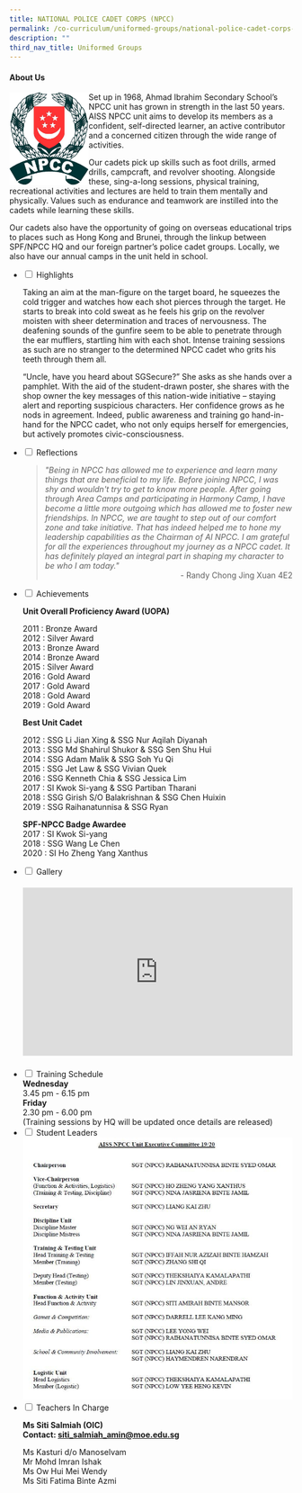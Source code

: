 ```yaml
---
title: NATIONAL POLICE CADET CORPS (NPCC)
permalink: /co-curriculum/uniformed-groups/national-police-cadet-corps-npcc/
description: ""
third_nav_title: Uniformed Groups
---
```

<h4><strong>About Us</strong></h4>
<img style="width: 28%;" src="/images/logo.png" align = "left"/>
<p style="width:fixed;">Set up in 1968, Ahmad Ibrahim Secondary School&rsquo;s NPCC unit has grown in strength in the last 50 years. AISS NPCC unit aims to develop its members as a confident, self-directed learner, an active contributor and a concerned citizen through the wide range of activities.</p>
<p>Our cadets pick up skills such as foot drills, armed drills, campcraft, and revolver shooting. Alongside these, sing-a-long sessions, physical training, recreational activities and lectures are held to train them mentally and physically. Values such as endurance and teamwork are instilled into the cadets while learning these skills.&nbsp;</p>
<p>Our cadets also have the opportunity of going on overseas educational trips to places such as Hong Kong and Brunei, through the linkup between SPF/NPCC HQ and our foreign partner&rsquo;s police cadet groups. Locally, we also have our annual camps in the unit held in school.</p>
<ul class="jekyllcodex_accordion">
<li><input id="accordion1" type="checkbox" /> <label for="accordion1">Highlights</label>
<div>
<p>Taking an aim at the man-figure on the target board, he squeezes the cold trigger and watches how each shot pierces through the target. He starts to break into cold sweat as he feels his grip on the revolver moisten with sheer determination and traces of nervousness. The deafening sounds of the gunfire seem to be able to penetrate through the ear mufflers, startling him with each shot. Intense training sessions as such are no stranger to the determined NPCC cadet who grits his teeth through them all.&nbsp;</p>
<p>&ldquo;Uncle, have you heard about SGSecure?&rdquo; She asks as she hands over a pamphlet. With the aid of the student-drawn poster, she shares with the shop owner the key messages of this nation-wide initiative &ndash; staying alert and reporting suspicious characters. Her confidence grows as he nods in agreement. Indeed, public awareness and training go hand-in-hand for the NPCC cadet, who not only equips herself for emergencies, but actively promotes civic-consciousness.</p>
</div>
</li>
<li><input id="accordion2" type="checkbox" /> <label for="accordion2">Reflections</label>
<div>
<blockquote>
<div><em>"Being in NPCC has allowed me to experience and learn many things that are beneficial to my life. Before joining NPCC, I was shy and wouldn't try to get to know more people. After going through Area Camps and participating in Harmony Camp, I have become a little more outgoing which has allowed me to foster new friendships. In NPCC, we are taught to step out of our comfort zone and take initiative. That has indeed helped me to hone my leadership capabilities as the Chairman of AI NPCC. I am grateful for all the experiences throughout my journey as a NPCC cadet. It has definitely played an integral part in shaping my character to be who I am today."</em></div>
<div style="text-align: right;">- Randy Chong Jing Xuan 4E2</div>
</blockquote>
</div>
</li>
<li><input id="accordion3" type="checkbox" /> <label for="accordion3">Achievements</label>
<div>
<p><strong>Unit Overall Proficiency Award (UOPA)</strong></p>
<p>2011 : Bronze Award<br />2012 : Silver Award<br />2013 : Bronze Award<br />2014 : Bronze Award<br />2015 : Silver Award<br />2016 : Gold Award<br />2017 : Gold Award<br />2018 : Gold Award<br />2019 : Gold Award</p>
<p><strong>Best Unit Cadet</strong></p>
<p>2012 : SSG Li Jian Xing &amp; SSG Nur Aqilah Diyanah<br />2013 : SSG Md Shahirul Shukor &amp; SSG Sen Shu Hui<br />2014 : SSG Adam Malik &amp; SSG Soh Yu Qi<br />2015 : SSG Jet Law &amp; SSG Vivian Quek<br />2016 : SSG Kenneth Chia &amp; SSG Jessica Lim<br />2017 : SI Kwok Si-yang &amp; SSG Partiban Tharani<br />2018 : SSG Girish S/O Balakrishnan &amp; SSG Chen Huixin<br />2019 : SSG Raihanatunnisa &amp; SSG Ryan&nbsp;</p>
<p><strong>SPF-NPCC Badge Awardee<br /></strong>2017 : SI Kwok Si-yang<br />2018 : SSG Wang Le Chen<br />2020 : SI Ho Zheng Yang Xanthus</p>
</div>
</li>
<li><input id="accordion5" type="checkbox" /> <label for="accordion5">Gallery</label>
<div>
<h4><center><iframe src="https://docs.google.com/presentation/d/e/2PACX-1vSR2BwgSBFjnxREemwfIEsGbuRf08rOlZ0YXGWLHXjDjtyuJ_B-YBq-LoTEzh5IrS2l8aA9aLjm6wQv/embed?start=false&loop=false&delayms=5000" frameborder="0" width="480" height="299" allowfullscreen="true"></iframe></center></h4>
</div>
</li>
<li><input id="accordion6" type="checkbox" /> <label for="accordion6">Training Schedule</label>
<div>
<strong>Wednesday<br /></strong>3.45 pm - 6.15 pm<br>
<strong>Friday<br /></strong>2.30 pm - 6.00 pm<br>
(Training sessions by HQ will be updated once details are released)
</div>
</li>
<li><input id="accordion7" type="checkbox" /> <label for="accordion7">Student Leaders</label>
<div>
<img src="/images/NPCC.jpg">
</div>
</li>
<li><input id="accordion8" type="checkbox" /> <label for="accordion8">Teachers In Charge</label>
<div>
<p><strong>Ms Siti Salmiah (OIC)<br /></strong><strong>Contact:&nbsp;<a href="mailto:siti_salmiah_amin@moe.edu.sg" target="">siti_salmiah_amin@moe.edu.sg</a></strong></p>
<p>Ms Kasturi d/o Manoselvam<br />Mr Mohd Imran Ishak<br />Ms Ow Hui Mei Wendy<br />Ms Siti Fatima Binte Azmi</p>
</div>
</li>
</ul>